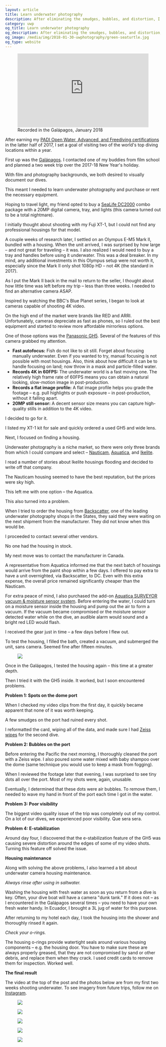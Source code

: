 ```yaml
---
layout: article
title: Learn underwater photography
description: After eliminating the smudges, bubbles, and distortion, I finally started capturing some decent imagery.
category: uwp
og_title: Learn underwater photography
og_description: After eliminating the smudges, bubbles, and distortion, I finally started capturing some decent imagery.
og_image: /media/img/2018-01-30-uwphotography/green-seaturtle.jpg
og_type: website
---
```


<div class="medium-frame">
		<figure>
<style>.embed-container { position: relative; padding-bottom: 56.25%; height: 0; overflow: hidden; max-width: 100%; } .embed-container iframe, .embed-container object, .embed-container embed { position: absolute; top: 0; left: 0; width: 100%; height: 100%; }</style><div class='embed-container'><iframe src='https://www.youtube.com/embed/3zzmpjuzBCE' frameborder='0' allowfullscreen></iframe></div>
	<figcaption>Recorded in the Galápagos, January 2018</figcaption>
	</figure>
</div>

After earning my <a href="{% post_url goal/2018-02-07-scubadiving %}">PADI Open Water, Advanced, and Freediving certifications</a> in the latter half of 2017, I set a goal of visiting two of the world's top diving locations within a year.

First up was the <a href="{% post_url goal/2018-01-29-galapagos %}">Galápagos</a>. I contacted one of my buddies from film school and planned a two week trip over the 2017-18 New Year's holiday.

With film and photography backgrounds, we both desired to visually document our dives.

This meant I needed to learn underwater photography and purchase or rent the necessary equipment.

Hoping to travel light, my friend opted to buy a [SeaLife DC2000](https://www.bhphotovideo.com/c/product/1294161-REG/sealife_sl746_dc2000_camera_pro_duo.html) combo package with a 20MP digital camera, tray, and lights (this camera turned out to be a total nightmare).

I initially thought about shooting with my Fuji XT-1, but I could not find any professional housings for that model. 

A couple weeks of research later, I settled on an Olympus E-M5 Mark II, bundled with a housing. When the unit arrived, I was surprised by how large – and not great for traveling – it was. I also realized I would need to buy a tray and handles before using it underwater. This was a deal breaker. In my mind, any additional investments in this Olympus setup were not worth it, especially since the Mark II only shot 1080p HD – not 4K (the standard in 2017).

As I put the Mark II back in the mail to return to the seller, I thought about how little time was left before my trip – less than three weeks. I needed to find an alternative camera ASAP.

Inspired by watching the BBC's Blue Planet series, I began to look at cameras capable of shooting 4K video.

On the high end of the market were brands like RED and ARRI. Unfortunately, cameras depreciate as fast as phones, so I ruled out the best equipment and started to review more affordable mirrorless options.

One of those options was the [Panasonic GH5](https://www.amazon.com/PANASONIC-Mirrorless-Camera-Megapixels-DC-GH5KBODY/dp/B01MZ3LQQ5). Several of the features of this camera grabbed my attention.

* **Fast autofocus:** Fish do not like to sit still. Forget about focusing manually underwater. Even if you wanted to try, manual focusing is not possible with most housings. Also, think about how difficult it can be to handle focusing on land; now throw in a mask and particle-filled water.
* **Records 4K in 60FPS:** The underwater world is a fast moving one. The relatively high frame rate of 60FPS means you can obtain a natural looking, slow-motion image in post-production.
* **Records a flat image profile:** A flat image profile helps you grade the footage – e.g. pull highlights or push exposure – in post-production, without it falling apart.
* **20MP still sensor:** A decent sensor size means you can capture high-quality stills in addition to the 4K video. 

I decided to go for it.

I listed my XT-1 kit for sale and quickly ordered a used GH5 and wide lens.

Next, I focused on finding a housing.

Underwater photography is a niche market, so there were only three brands from which I could compare and select – [Nauticam](https://www.nauticam.com/products/na-gh5-housing-for-panasonic-lumix-gh5-camera), [Aquatica](http://www.aquatica.ca/en/products_dslr_agh5.html), and [Ikelite](https://www.ikelite.com/products/200dl-underwater-housing-for-panasonic-lumix-gh5-mirrorless-micro-four-thirds-cameras).

I read a number of stories about Ikelite housings flooding and decided to write off that company.

The Nauticam housing seemed to have the best reputation, but the prices were sky high.

This left me with one option – the Aquatica.

This also turned into a problem.

When I tried to order the housing from [Backscatter](https://www.backscatter.com/), one of the leading underwater photography shops in the States, they said they were waiting on the next shipment from the manufacturer. They did not know when this would be.

I proceeded to contact several other vendors.

No one had the housing in stock.

My next move was to contact the manufacturer in Canada.

A representative from Aquatica informed me that the next batch of housings would arrive from the paint shop within a few days. I offered to pay extra to have a unit overnighted, via Backscatter, to DC. Even with this extra expense, the overall price remained significantly cheaper than the Nauticam.

For extra peace of mind, I also purchased the add-on [Aquatica SURVEYOR vacuum & moisture sensor system](http://aquatica.ca/en/accessories_surveyor.html). Before entering the water, I could turn on a moisture sensor inside the housing and pump out the air to form a vacuum. If the vacuum became compromised or the moisture sensor detected water while on the dive, an audible alarm would sound and a bright red LED would flash.

I received the gear just in time – a few days before I flew out.

To test the housing, I filled the bath, created a vacuum, and submerged the unit, sans camera. Seemed fine after fifteen minutes.

<div class="small-frame">
	<figure>
		<img src="{{ site.github.url }}/media/img/2018-01-30-uwphotography/housing.jpg">
	</figure>
</div>

Once in the Galápagos, I tested the housing again – this time at a greater depth.

Then I tried it with the GH5 inside. It worked, but I soon encountered problems.

**Problem 1: Spots on the dome port** 

When I checked my video clips from the first day, it quickly became apparent that none of it was worth keeping.

A few smudges on the port had ruined every shot.

I reformatted the card, wiping all of the data, and made sure I had [Zeiss wipes](https://www.amazon.com/Zeiss-Pre-Moistened-Cleaning-Wipes-5-Inches/dp/B00UWNFRIA) for the second dive.

**Problem 2: Bubbles on the port** 

Before entering the Pacific the next morning, I thoroughly cleaned the port with a Zeiss wipe. I also poured some water mixed with baby shampoo over the dome (same technique you would use to keep a mask from fogging). 

When I reviewed the footage later that evening, I was surprised to see tiny dots all over the port. Most of my shots were, again, unusable.

Eventually, I determined that these dots were air bubbles. To remove them, I needed to wave my hand in front of the port each time I got in the water.

**Problem 3: Poor visibility**

The biggest video quality issue of the trip was completely out of my control. On a lot of our dives, we experienced poor visibility. Que sera sera.

**Problem 4: E-stabilization**

Around day four, I discovered that the e-stabilization feature of the GH5 was causing severe distortion around the edges of some of my video shots. Turning this feature off solved the issue.

**Housing maintenance**

Along with solving the above problems, I also learned a bit about underwater camera housing maintenance.

*Always rinse after using in saltwater.*

Washing the housing with fresh water as soon as you return from a dive is key. Often, your dive boat will have a camera "dunk tank." If it does not – as I encountered in the Galápagos several times – you need to have your own fresh water handy. In Ecuador, I brought a 3L jug of water for this purpose.

After returning to my hotel each day, I took the housing into the shower and thoroughly rinsed it again.

*Check your o-rings.*

The housing o-rings provide watertight seals around various housing components – e.g. the housing door. You have to make sure these are always properly greased, that they are not compromised by sand or other debris, and replace them when they crack. I used credit cards to remove them for inspection. Worked well.

**The final result**

The video at the top of the post and the photos below are from my first two weeks shooting underwater. To see imagery from future trips, follow me on [Instagram](https://www.instagram.com/rtmup/).

<div class="medium-frame">
	<figure>
		<img src="{{ site.github.url }}/media/img/2018-01-30-uwphotography/green-seaturtle.jpg">
	</figure>
	<figure>
		<img src="{{ site.github.url }}/media/img/2018-01-30-uwphotography/joe.jpg">
	</figure>
	<figure>
		<img src="{{ site.github.url }}/media/img/2018-01-30-uwphotography/black-salema-school.jpg">
	</figure>
	<figure>
		<img src="{{ site.github.url }}/media/img/2018-01-30-uwphotography/black-salemas-2.jpg">
	</figure>
	<figure>
		<img src="{{ site.github.url }}/media/img/2018-01-30-uwphotography/green-seaturtle-2.jpg">
	</figure>
</div>